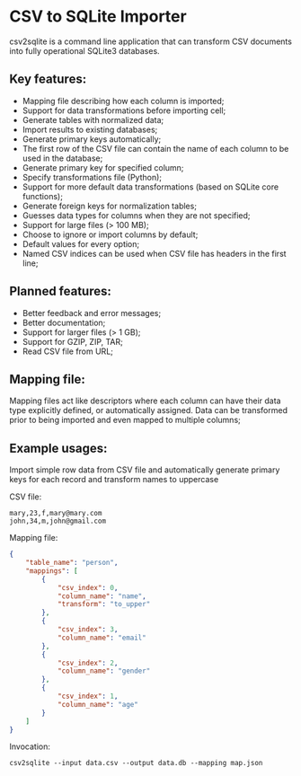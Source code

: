 # CSV to SQLite Importer

csv2sqlite is a command line application that can transform CSV documents into fully operational SQLite3 databases.

## Key features:

- Mapping file describing how each column is imported;
- Support for data transformations before importing cell;
- Generate tables with normalized data;
- Import results to existing databases;
- Generate primary keys automatically;
- The first row of the CSV file can contain the name of each column to be used in the database;
- Generate primary key for specified column;
- Specify transformations file (Python);
- Support for more default data transformations (based on SQLite core functions);
- Generate foreign keys for normalization tables;
- Guesses data types for columns when they are not specified;
- Support for large files (> 100 MB);
- Choose to ignore or import columns by default;
- Default values for every option;
- Named CSV indices can be used when CSV file has headers in the first line;

## Planned features:

- Better feedback and error messages;
- Better documentation;
- Support for larger files (> 1 GB);
- Support for GZIP, ZIP, TAR;
- Read CSV file from URL;

## Mapping file:

Mapping files act like descriptors where each column can have their data type explicitly defined, or automatically assigned. Data can be transformed prior to being imported and even mapped to multiple columns;

## Example usages:

Import simple row data from CSV file and automatically generate primary keys for each record and transform names to uppercase

CSV file:

```csv
mary,23,f,mary@mary.com
john,34,m,john@gmail.com
```

Mapping file:

```json
{
    "table_name": "person",
    "mappings": [
        {
            "csv_index": 0,
            "column_name": "name",
            "transform": "to_upper"
        },
        {
            "csv_index": 3,
            "column_name": "email"
        },
        {
            "csv_index": 2,
            "column_name": "gender"
        },
        {
            "csv_index": 1,
            "column_name": "age"
        }
    ]
}
```

Invocation:

    csv2sqlite --input data.csv --output data.db --mapping map.json